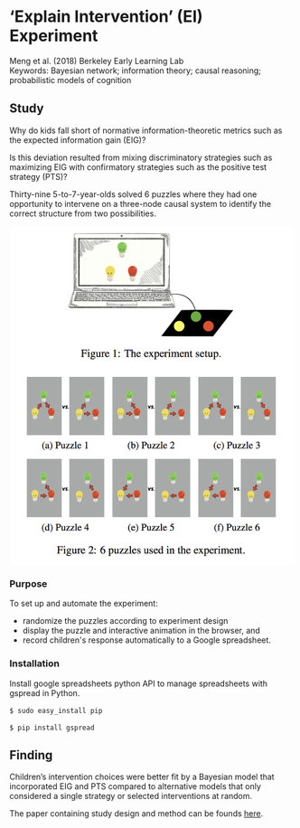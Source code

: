 # ‘Explain Intervention’ (EI) Experiment

Meng et al. (2018) Berkeley Early Learning Lab  
Keywords: Bayesian network; information theory; causal reasoning; probabilistic models of cognition

## Study

Why do kids fall short of normative information-theoretic metrics such as the expected information
gain (EIG)? 

Is this deviation resulted from mixing discriminatory strategies such as maximizing EIG with confirmatory strategies such as the positive test strategy (PTS)?

Thirty-nine 5-to-7-year-olds solved 6 puzzles where they had one opportunity to intervene on a three-node causal system to identify the correct structure from two possibilities. 

<div align="center">
  <img src="https://raw.githubusercontent.com/lizzij/EI/master/eiPuzzles.png" width="500" align="middle">
</div>
  
### Purpose

To set up and automate the experiment:
* randomize the puzzles according to experiment design
* display the puzzle and interactive animation in the browser, and
* record children's response automatically to a Google spreadsheet.

### Installation

Install google spreadsheets python API to manage spreadsheets with gspread in Python.

```
$ sudo easy_install pip
```

```
$ pip install gspread
```

##  Finding

Children’s intervention choices were better fit by a Bayesian model that incorporated EIG and PTS compared to alternative models that only considered a single strategy or selected interventions at random. 

The paper containing study design and method can be founds [here](http://docs.wixstatic.com/ugd/9f32e5_17b692ec0a54451a98715fba886644d0.pdf).  
